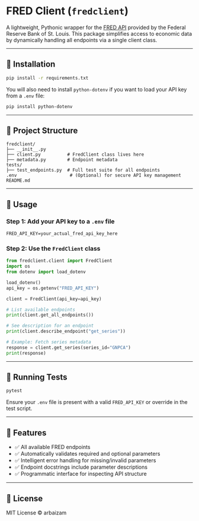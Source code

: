 # FRED Client (`fredclient`)

A lightweight, Pythonic wrapper for the [FRED API](https://fred.stlouisfed.org/docs/api/fred/) provided by the Federal Reserve Bank of St. Louis. This package simplifies access to economic data by dynamically handling all endpoints via a single client class.

---

## 🔧 Installation

```bash
pip install -r requirements.txt
```

You will also need to install `python-dotenv` if you want to load your API key from a `.env` file:

```bash
pip install python-dotenv
```

---

## 📁 Project Structure

```
fredclient/
├── __init__.py
├── client.py          # FredClient class lives here
├── metadata.py        # Endpoint metadata
tests/
├── test_endpoints.py  # Full test suite for all endpoints
.env                    # (Optional) for secure API key management
README.md
```

---

## 🚀 Usage

### Step 1: Add your API key to a `.env` file

```
FRED_API_KEY=your_actual_fred_api_key_here
```

### Step 2: Use the `FredClient` class

```python
from fredclient.client import FredClient
import os
from dotenv import load_dotenv

load_dotenv()
api_key = os.getenv("FRED_API_KEY")

client = FredClient(api_key=api_key)

# List available endpoints
print(client.get_all_endpoints())

# See description for an endpoint
print(client.describe_endpoint("get_series"))

# Example: Fetch series metadata
response = client.get_series(series_id="GNPCA")
print(response)
```

---

## 🧪 Running Tests

```bash
pytest
```

Ensure your `.env` file is present with a valid `FRED_API_KEY` or override in the test script.

---

## 🧠 Features

- ✅ All available FRED endpoints
- ✅ Automatically validates required and optional parameters
- ✅ Intelligent error handling for missing/invalid parameters
- ✅ Endpoint docstrings include parameter descriptions
- ✅ Programmatic interface for inspecting API structure

---

## 📄 License

MIT License © arbaizam
